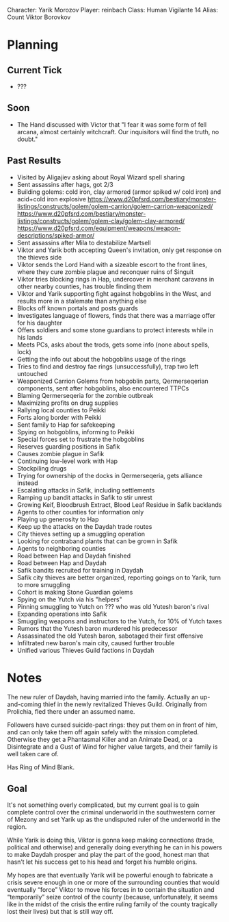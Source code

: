 Character: Yarik Morozov
Player: reinbach
Class: Human Vigilante 14
Alias: Count Viktor Borovkov

# Planning
## Current Tick
- ???
## Soon
- The Hand discussed with Victor that "I fear it was some form of fell arcana, almost certainly witchcraft. Our inquisitors will find the truth, no doubt."
## Past Results
- Visited by Aligajiev asking about Royal Wizard spell sharing
- Sent assassins after hags, got 2/3
- Building golems: cold iron, clay armored (armor spiked w/ cold iron) and acid+cold iron explosive
  https://www.d20pfsrd.com/bestiary/monster-listings/constructs/golem/golem-carrion/golem-carrion-weaponized/
  https://www.d20pfsrd.com/bestiary/monster-listings/constructs/golem/golem-clay/golem-clay-armored/
  https://www.d20pfsrd.com/equipment/weapons/weapon-descriptions/spiked-armor/
- Sent assassins after Mila to destabilize Martsell
- Viktor and Yarik both accepting Queen's invitation, only get response on the thieves side
- Viktor sends the Lord Hand with a sizeable escort to the front lines, where they cure zombie plague and reconquer ruins of Singuit
- Viktor tries blocking rings in Hap, undercover in merchant caravans in other nearby counties, has trouble finding them
- Viktor and Yarik supporting fight against hobgoblins in the West, and results more in a stalemate than anything else
- Blocks off known portals and posts guards
- Investigates language of flowers, finds that there was a marriage offer for his daughter
- Offers soldiers and some stone guardians to protect interests while in his lands
- Meets PCs, asks about the trods, gets some info (none about spells, lock)
- Getting the info out about the hobgoblins usage of the rings
- Tries to find and destroy fae rings (unsuccessfully), trap two left untouched
- Weaponized Carrion Golems from hobgoblin parts, Qermerseqerian components, sent after hobgoblins, also encountered TTPCs
- Blaming Qermerseqeria for the zombie outbreak
- Maximizing profits on drug supplies
- Rallying local counties to Peikki
- Forts along border with Peikki
- Sent family to Hap for safekeeping
- Spying on hobgoblins, informing to Peikki
- Special forces set to frustrate the hobgoblins
- Reserves guarding positions in Safik
- Causes zombie plague in Safik
- Continuing low-level work with Hap
- Stockpiling drugs
- Trying for ownership of the docks in Qermerseqeria, gets alliance instead
- Escalating attacks in Safik, including settlements
- Ramping up bandit attacks in Safik to stir unrest
- Growing Keif, Bloodbrush Extract, Blood Leaf Residue in Safik backlands
- Agents to other counties for information only
- Playing up generosity to Hap
- Keep up the attacks on the Daydah trade routes
- City thieves setting up a smuggling operation
- Looking for contraband plants that can be grown in Safik
- Agents to neighboring counties
- Road between Hap and Daydah finished
- Road between Hap and Daydah
- Safik bandits recruited for training in Daydah
- Safik city thieves are better organized, reporting goings on to Yarik, turn to more smuggling
- Cohort is making Stone Guardian golems
- Spying on the Yutch via his "helpers"
- Pinning smuggling to Yutch on ??? who was old Yutesh baron's rival
- Expanding operations into Safik
- Smuggling weapons and instructors to the Yutch, for 10% of Yutch taxes
- Rumors that the Yutesh baron murdered his predecessor
- Assassinated the old Yutesh baron, sabotaged their first offensive
- Infiltrated new baron's main city, caused further trouble
- Unified various Thieves Guild factions in Daydah

# Notes
The new ruler of Daydah, having married into the family. Actually an up-and-coming thief in the newly revitalized Thieves Guild. Originally from Prolichia, fled there under an assumed name.

Followers have cursed suicide-pact rings: they put them on in front of him, and can only take them off again safely with the mission completed. Otherwise they get a Phantasmal Killer and an Animate Dead, or a Disintegrate and a Gust of Wind for higher value targets, and their family is well taken care of.

Has Ring of Mind Blank.

## Goal
It's not something overly complicated, but my current goal is to gain complete control over the criminal underworld in the southwestern corner of Mezony and set Yarik up as the undisputed ruler of the underworld in the region.

While Yarik is doing this, Viktor is gonna keep making connections (trade, political and otherwise) and generally doing everything he can in his powers to make Daydah prosper and play the part of the good, honest man that hasn’t let his success get to his head and forget his humble origins.

My hopes are that eventually Yarik will be powerful enough to fabricate a crisis severe enough in one or more of the surrounding counties that would eventually “force” Viktor to move his forces in to contain the situation and “temporarily” seize control of the county (because, unfortunately, it seems like in the midst of the crisis the entire ruling family of the county tragically lost their lives) but that is still way off.
